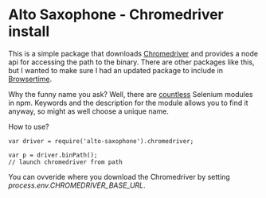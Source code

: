 # Alto Saxophone - Chromedriver install

This is a simple package that downloads [Chromedriver](https://sites.google.com/a/chromium.org/chromedriver/) and 
provides a node api for accessing the path to the binary. There are other packages like this, but I wanted to make sure
I had an updated package to include in [Browsertime](http://www.browsertime.net).

Why the funny name you ask? Well, there are [countless](https://www.npmjs.com/search?q=selenium) Selenium modules in npm.
Keywords and the description for the module allows you to find it anyway, so might as well choose a unique name.

How to use?
```node
var driver = require('alto-saxophone').chromedriver;

var p = driver.binPath();
// launch chromedriver from path
```

You can ovveride where you download the Chromedriver by setting *process.env.CHROMEDRIVER_BASE_URL*.